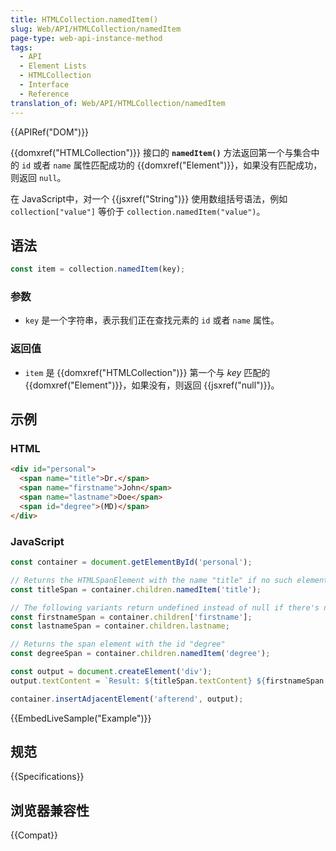 ```yaml
---
title: HTMLCollection.namedItem()
slug: Web/API/HTMLCollection/namedItem
page-type: web-api-instance-method
tags:
  - API
  - Element Lists
  - HTMLCollection
  - Interface
  - Reference
translation_of: Web/API/HTMLCollection/namedItem
---
```

{{APIRef("DOM")}}

{{domxref("HTMLCollection")}} 接口的 **`namedItem()`** 方法返回第一个与集合中的 `id` 或者 `name` 属性匹配成功的 {{domxref("Element")}}，如果没有匹配成功，则返回 `null`。

在 JavaScript中，对一个 {{jsxref("String")}} 使用数组括号语法，例如 `collection["value"]` 等价于 `collection.namedItem("value")`。

## 语法

```js
const item = collection.namedItem(key);
```

### 参数

- `key` 是一个字符串，表示我们正在查找元素的 `id` 或者 `name` 属性。

### 返回值

- `item` 是 {{domxref("HTMLCollection")}} 第一个与 _key_ 匹配的 {{domxref("Element")}}，如果没有，则返回 {{jsxref("null")}}。

## 示例

### HTML

```html
<div id="personal">
  <span name="title">Dr.</span>
  <span name="firstname">John</span>
  <span name="lastname">Doe</span>
  <span id="degree">(MD)</span>
</div>
```

### JavaScript

```js
const container = document.getElementById('personal');

// Returns the HTMLSpanElement with the name "title" if no such element exists null is returned
const titleSpan = container.children.namedItem('title');

// The following variants return undefined instead of null if there's no element with a matching name or id
const firstnameSpan = container.children['firstname'];
const lastnameSpan = container.children.lastname;

// Returns the span element with the id "degree"
const degreeSpan = container.children.namedItem('degree');

const output = document.createElement('div');
output.textContent = `Result: ${titleSpan.textContent} ${firstnameSpan.textContent} ${lastnameSpan.textContent} ${degreeSpan.textContent}`;

container.insertAdjacentElement('afterend', output);
```

{{EmbedLiveSample("Example")}}

## 规范

{{Specifications}}

## 浏览器兼容性

{{Compat}}
